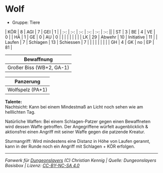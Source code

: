# Wolf  
- Gruppe: Tiere  

| KÖR    | 8  | AGI      | 7  | GEI        | 1  |
| :-: | :-: | :-: | :-: | :-: | :-: ||
| ST     | 3  | BE       | 4  | VE         | 0  |
| HÄ     | 1  | GE       | 0  | AU         | 0  |
|        |    |          |    |            |    |
| LK     | 29 | Abwehr   | 10 | Initiative | 11 |
| Laufen | 7  | Schlagen | 13 | Schiessen  | 7  |
|        |    |          |    |            |    |
| GH     | 4  | GK       | no | EP         | 81 |


| Bewaffnung |
| --- |
| Großer Biss (WB+2, GA-1) |


| Panzerung |
| --- |
| Wolfspelz (PA+1) |


**Talente:**  
Nachtsicht: Kann bei einem Mindestmaß an Licht noch sehen wie am helllichten Tag.

Natürliche Waffen: Bei einem Schlagen-Patzer gegen einen Bewaffneten wird dessen Waffe getroffen. Der Angegriffene würfelt augenblicklich & aktionsfrei einen Angriff mit seiner Waffe gegen die patzende Kreatur.

Sturmangriff: Wird mindestens eine Distanz in Höhe von Laufen gerannt, kann in der Runde noch ein Angriff mit Schlagen + KÖR erfolgen.





___
*Fanwerk für [Dungeonslayers](https://www.dungeonslayers.net/) (C) Christian Kennig | Quelle: Dungeonslayers Basisbox | Lizenz: [CC-BY-NC-SA 4.0](https://creativecommons.org/licenses/by-nc-sa/4.0/deed.de)*
